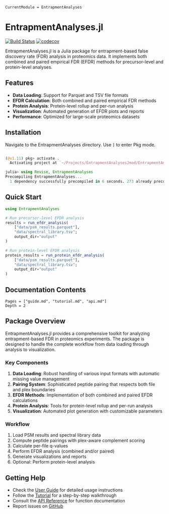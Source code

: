 ```@meta
CurrentModule = EntrapmentAnalyses
```

# EntrapmentAnalyses.jl

[![Build Status](https://github.com/nwamsley1/EntrapmentAnalyses.jl/actions/workflows/CI.yml/badge.svg?branch=master)](https://github.com/nwamsley1/EntrapmentAnalyses.jl/actions/workflows/CI.yml?query=branch%3Amaster)
[![codecov](https://codecov.io/gh/nwamsley1/EntrapmentAnalyses.jl/branch/master/graph/badge.svg)](https://codecov.io/gh/nwamsley1/EntrapmentAnalyses.jl)

EntrapmentAnalyses.jl is a Julia package for entrapment-based false discovery rate (FDR) analysis in proteomics data. It implements both combined and paired empirical FDR (EFDR) methods for precursor-level and protein-level analyses.

## Features

- **Data Loading**: Support for Parquet and TSV file formats
- **EFDR Calculation**: Both combined and paired empirical FDR methods
- **Protein Analysis**: Protein-level rollup and per-run analysis
- **Visualization**: Automated generation of EFDR plots and reports
- **Performance**: Optimized for large-scale proteomics datasets

## Installation
Navigate to the EntrapmentAnalyses directory. Use `]` to enter Pkg mode. 
```julia

(@v1.11) pkg> activate .
  Activating project at `~/Projects/EntrapmentAnalysesJmod/EntrapmentAnalyses`

julia> using Revise, EntrapmentAnalyses
Precompiling EntrapmentAnalyses...
  1 dependency successfully precompiled in 6 seconds. 273 already precompiled.
```


## Quick Start

```julia
using EntrapmentAnalyses

# Run precursor-level EFDR analysis
results = run_efdr_analysis(
    ["data/psm_results.parquet"],
    "data/spectral_library.tsv";
    output_dir="output"
)

# Run protein-level EFDR analysis
protein_results = run_protein_efdr_analysis(
    ["data/psm_results.parquet"],
    "data/spectral_library.tsv";
    output_dir="output"
)
```

## Documentation Contents

```@contents
Pages = ["guide.md", "tutorial.md", "api.md"]
Depth = 2
```

## Package Overview

EntrapmentAnalyses.jl provides a comprehensive toolkit for analyzing entrapment-based FDR in proteomics experiments. The package is designed to handle the complete workflow from data loading through analysis to visualization.

### Key Components

1. **Data Loading**: Robust handling of various input formats with automatic missing value management
2. **Pairing System**: Sophisticated peptide pairing that respects both file and plex boundaries
3. **EFDR Methods**: Implementation of both combined and paired EFDR calculations
4. **Protein Analysis**: Tools for protein-level rollup and per-run analysis
5. **Visualization**: Automated plot generation with customizable parameters

### Workflow

1. Load PSM results and spectral library data
2. Compute peptide pairings with plex-aware complement scoring
3. Calculate per-file q-values
4. Perform EFDR analysis (combined and/or paired)
5. Generate visualizations and reports
6. Optional: Perform protein-level analysis

## Getting Help

- Check the [User Guide](@ref) for detailed usage instructions
- Follow the [Tutorial](@ref) for a step-by-step walkthrough
- Consult the [API Reference](@ref) for function documentation
- Report issues on [GitHub](https://github.com/nathanwamsley/EntrapmentAnalyses.jl/issues)
